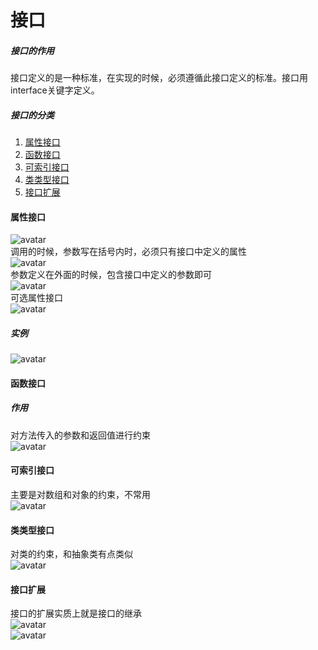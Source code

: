 # 接口

##### 接口的作用
接口定义的是一种标准，在实现的时候，必须遵循此接口定义的标准。接口用interface关键字定义。
##### 接口的分类
1. [属性接口](#属性接口)
2. [函数接口](#函数接口)
3. [可索引接口](#可索引接口)
4. [类类型接口](#类类型接口)
5. [接口扩展](#接口扩展)

#### 属性接口
![avatar](./images/interface/01.png)<br>
调用的时候，参数写在括号内时，必须只有接口中定义的属性<br>
![avatar](./images/interface/02.png)<br>
参数定义在外面的时候，包含接口中定义的参数即可<br>
![avatar](./images/interface/03.png)<br>
可选属性接口<br>
![avatar](./images/interface/04.png)
##### 实例
![avatar](./images/interface/05.png)

#### 函数接口
##### 作用
 对方法传入的参数和返回值进行约束<br>
 ![avatar](./images/interface/06.png)
 
#### 可索引接口
主要是对数组和对象的约束，不常用<br>
![avatar](./images/interface/07.png)

#### 类类型接口
对类的约束，和抽象类有点类似<br>
![avatar](./images/interface/08.png)

#### 接口扩展
接口的扩展实质上就是接口的继承<br>
![avatar](./images/interface/09.png)<br>
![avatar](./images/interface/10.png)